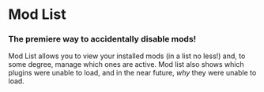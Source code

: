 ﻿# Mod List
### The premiere way to accidentally disable mods!

Mod List allows you to view your installed mods (in a list no less!) and,
to some degree, manage which ones are active. Mod list also shows which
plugins were unable to load, and in the near future, *why* they were unable
to load.
